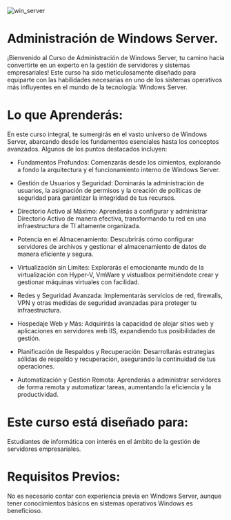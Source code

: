 ![win_server](https://github.com/wobistdu003/Administracion-servidores-windows/assets/110427600/bfeaeca0-e1eb-447a-8b9c-b221420691b7)

# Administración de Windows Server.

¡Bienvenido al Curso de Administración de Windows Server, tu camino hacia convertirte en un experto en la gestión de servidores y sistemas empresariales!
Este curso ha sido meticulosamente diseñado para equiparte con las habilidades necesarias en uno de los sistemas operativos más influyentes en el mundo 
de la tecnología: Windows Server.

# Lo que Aprenderás:

En este curso integral, te sumergirás en el vasto universo de Windows Server, abarcando desde los fundamentos esenciales hasta los conceptos avanzados.
Algunos de los puntos destacados incluyen:

* Fundamentos Profundos: Comenzarás desde los cimientos, explorando a fondo la arquitectura y el funcionamiento interno de Windows Server.

* Gestión de Usuarios y Seguridad: Dominarás la administración de usuarios, la asignación de permisos y la creación de políticas de seguridad para garantizar
  la integridad de tus recursos.

* Directorio Activo al Máximo: Aprenderás a configurar y administrar Directorio Activo de manera efectiva, transformando tu red en una infraestructura de TI
  altamente organizada.

* Potencia en el Almacenamiento: Descubrirás cómo configurar servidores de archivos y gestionar el almacenamiento de datos de manera eficiente y segura.

* Virtualización sin Límites: Explorarás el emocionante mundo de la virtualización con Hyper-V, VmWare y vistualbox permitiéndote crear y gestionar máquinas
  virtuales con facilidad.

* Redes y Seguridad Avanzada: Implementarás servicios de red, firewalls, VPN y otras medidas de seguridad avanzadas para proteger tu infraestructura.

* Hospedaje Web y Más: Adquirirás la capacidad de alojar sitios web y aplicaciones en servidores web IIS, expandiendo tus posibilidades de gestión.

* Planificación de Respaldos y Recuperación: Desarrollarás estrategias sólidas de respaldo y recuperación, asegurando la continuidad de tus operaciones.

* Automatización y Gestión Remota: Aprenderás a administrar servidores de forma remota y automatizar tareas, aumentando la eficiencia y la productividad.
  

# Este curso está diseñado para:

Estudiantes de informática con interés en el ámbito de la gestión de servidores empresariales.

# Requisitos Previos:

No es necesario contar con experiencia previa en Windows Server, aunque tener conocimientos básicos en sistemas operativos Windows es beneficioso.


